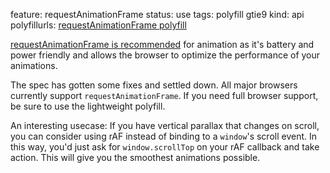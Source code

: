 feature: requestAnimationFrame
status: use
tags: polyfill gtie9
kind: api
polyfillurls: [requestAnimationFrame polyfill](https://gist.github.com/paulirish/1579671)

[requestAnimationFrame is recommended](https://paulirish.com/2011/requestanimationframe-for-smart-animating/) for animation as it's battery and power friendly and allows the browser to optimize the performance of your animations.

The spec has gotten some fixes and settled down. All major browsers currently support `requestAnimationFrame`. If you need full browser support, be sure to use the lightweight polyfill.

An interesting usecase: If you have vertical parallax that changes on scroll, you can consider using rAF instead of binding to a `window`'s scroll event. In this way, you'd just ask for `window.scrollTop` on your rAF callback and take action. This will give you the smoothest animations possible.
